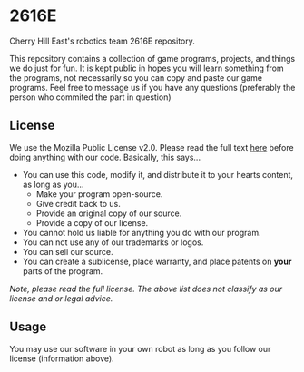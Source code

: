 # 2616E
Cherry Hill East's robotics team 2616E repository.

This repository contains a collection of game programs, projects, and things we do just for fun.
It is kept public in hopes you will learn something from the programs, not necessarily so you can copy and paste our game programs.
Feel free to message us if you have any questions (preferably the person who commited the part in question)

## License
We use the Mozilla Public License v2.0. Please read the full text [here](https://github.com/EastRobotics/2616E/blob/master/LICENSE.txt) before doing anything with our code. Basically, this says...
* You can use this code, modify it, and distribute it to your hearts content, as long as you...
  - Make your program open-source.
  - Give credit back to us.
  - Provide an original copy of our source.
  - Provide a copy of our license.
* You cannot hold us liable for anything you do with our program.
* You can not use any of our trademarks or logos.
* You can sell our source.
* You can create a sublicense, place warranty, and place patents on **your** parts of the program.

*Note, please read the full license. The above list does not classify as our license and or legal advice.*

## Usage
You may use our software in your own robot as long as you follow our license (information above).
